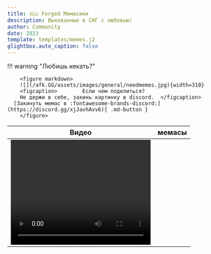```yaml
---
title: 🇷🇺 Forged Мемасики
description: Выкованные в СНГ с любовью!
author: Community
date: 2023
template: templates/memes.j2
glightbox.auto_caption: false
---
```


!!! warning "Любишь кекать?"

        <figure markdown>
        ![](/afk.GG/assets/images/general/needmemes.jpg){width=310}
        <figcaption>        Если чем поделиться?
        Не держи в себе, закинь картинку в discord.  </figcaption>
      [Закинуть мемас в :fontawesome-brands-discord:](https://discord.gg/xjJavhAvv6){ .md-button }
        </figure>

<div id="memes"></div>
 <script src="/afk.GG/javascripts/memes.js">
    document$.subscribe(() => {
    const mems = JSON.parse(/afk.GG/memes.json);
    initialize(memes)
    })
 </script>

|                                                      Видео                                                      | мемасы |
|:---------------------------------------------------------------------------------------------------------------:|:------:|
| <video width="320" height="240" controls><source src="/afk.GG/assets/vids/phil.webm" type="video/webm"></video> |        |
